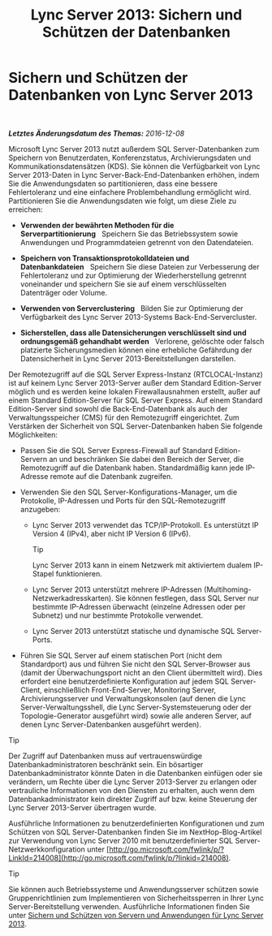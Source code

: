 ﻿---
title: 'Lync Server 2013: Sichern und Schützen der Datenbanken'
TOCTitle: Sichern und Schützen der Datenbanken von Lync Server 2013
ms:assetid: 6953e721-3511-4235-b848-51bab093dc89
ms:mtpsurl: https://technet.microsoft.com/de-de/library/Dn518330(v=OCS.15)
ms:contentKeyID: 60476345
ms.date: 12/10/2016
mtps_version: v=OCS.15
ms.translationtype: HT
---

# Sichern und Schützen der Datenbanken von Lync Server 2013

 

_**Letztes Änderungsdatum des Themas:** 2016-12-08_

Microsoft Lync Server 2013 nutzt außerdem SQL Server-Datenbanken zum Speichern von Benutzerdaten, Konferenzstatus, Archivierungsdaten und Kommunikationsdatensätzen (KDS). Sie können die Verfügbarkeit von Lync Server 2013-Daten in Lync Server-Back-End-Datenbanken erhöhen, indem Sie die Anwendungsdaten so partitionieren, dass eine bessere Fehlertoleranz und eine einfachere Problembehandlung ermöglicht wird. Partitionieren Sie die Anwendungsdaten wie folgt, um diese Ziele zu erreichen:

  - **Verwenden der bewährten Methoden für die Serverpartitionierung**   Speichern Sie das Betriebssystem sowie Anwendungen und Programmdateien getrennt von den Datendateien.

  - **Speichern von Transaktionsprotokolldateien und Datenbankdateien**   Speichern Sie diese Dateien zur Verbesserung der Fehlertoleranz und zur Optimierung der Wiederherstellung getrennt voneinander und speichern Sie sie auf einem verschlüsselten Datenträger oder Volume.

  - **Verwenden von Serverclustering**   Bilden Sie zur Optimierung der Verfügbarkeit des Lync Server 2013-Systems Back-End-Servercluster.

  - **Sicherstellen, dass alle Datensicherungen verschlüsselt sind und ordnungsgemäß gehandhabt werden**   Verlorene, gelöschte oder falsch platzierte Sicherungsmedien können eine erhebliche Gefährdung der Datensicherheit in Lync Server 2013-Bereitstellungen darstellen.

Der Remotezugriff auf die SQL Server Express-Instanz (RTCLOCAL-Instanz) ist auf keinem Lync Server 2013-Server außer dem Standard Edition-Server möglich und es werden keine lokalen Firewallausnahmen erstellt, außer auf einem Standard Edition-Server für SQL Server Express. Auf einem Standard Edition-Server sind sowohl die Back-End-Datenbank als auch der Verwaltungsspeicher (CMS) für den Remotezugriff eingerichtet. Zum Verstärken der Sicherheit von SQL Server-Datenbanken haben Sie folgende Möglichkeiten:

  - Passen Sie die SQL Server Express-Firewall auf Standard Edition-Servern an und beschränken Sie dabei den Bereich der Server, die Remotezugriff auf die Datenbank haben. Standardmäßig kann jede IP-Adresse remote auf die Datenbank zugreifen.

  - Verwenden Sie den SQL Server-Konfigurations-Manager, um die Protokolle, IP-Adressen und Ports für den SQL-Remotezugriff anzugeben:
    
      - Lync Server 2013 verwendet das TCP/IP-Protokoll. Es unterstützt IP Version 4 (IPv4), aber nicht IP Version 6 (IPv6).
        

        > [!TIP]
        > Lync Server 2013 kann in einem Netzwerk mit aktiviertem dualem&nbsp;IP-Stapel funktionieren.

    
      - Lync Server 2013 unterstützt mehrere IP-Adressen (Multihoming-Netzwerkadresskarten). Sie können festlegen, dass SQL Server nur bestimmte IP-Adressen überwacht (einzelne Adressen oder per Subnetz) und nur bestimmte Protokolle verwendet.
    
      - Lync Server 2013 unterstützt statische und dynamische SQL Server-Ports.

  - Führen Sie SQL Server auf einem statischen Port (nicht dem Standardport) aus und führen Sie nicht den SQL Server-Browser aus (damit der Überwachungsport nicht an den Client übermittelt wird). Dies erfordert eine benutzerdefinierte Konfiguration auf jedem SQL Server-Client, einschließlich Front-End-Server, Monitoring Server, Archivierungsserver und Verwaltungskonsolen (auf denen die Lync Server-Verwaltungsshell, die Lync Server-Systemsteuerung oder der Topologie-Generator ausgeführt wird) sowie alle anderen Server, auf denen Lync Server-Datenbanken ausgeführt werden).


> [!TIP]
> Der Zugriff auf Datenbanken muss auf vertrauenswürdige Datenbankadministratoren beschränkt sein. Ein bösartiger Datenbankadministrator könnte Daten in die Datenbanken einfügen oder sie verändern, um Rechte über die Lync Server 2013-Server zu erlangen oder vertrauliche Informationen von den Diensten zu erhalten, auch wenn dem Datenbankadministrator kein direkter Zugriff auf bzw. keine Steuerung der Lync Server 2013-Server übertragen wurde.



Ausführliche Informationen zu benutzerdefinierten Konfigurationen und zum Schützen von SQL Server-Datenbanken finden Sie im NextHop-Blog-Artikel zur Verwendung von Lync Server 2010 mit benutzerdefinierter SQL Server-Netzwerkkonfiguration unter [http://go.microsoft.com/fwlink/p/?LinkId=214008](http://go.microsoft.com/fwlink/p/?linkid=214008).


> [!TIP]
> Sie können auch Betriebssysteme und Anwendungsserver schützen sowie Gruppenrichtlinien zum Implementieren von Sicherheitssperren in Ihrer Lync Server-Bereitstellung verwenden. Ausführliche Informationen finden Sie unter <A href="lync-server-2013-hardening-and-protecting-servers-and-applications.md">Sichern und Schützen von Servern und Anwendungen für Lync Server 2013</A>.


